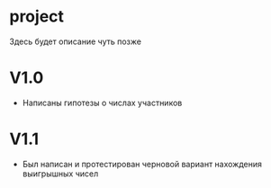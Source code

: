 # project
Здесь будет описание чуть позже


# V1.0
- Написаны гипотезы о числах участников

# V1.1

- Был написан и протестирован черновой вариант нахождения выигрышных чисел
    
